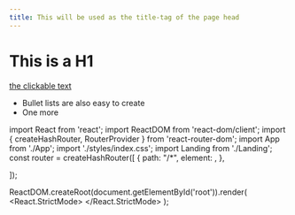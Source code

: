 ```yaml
---
title: This will be used as the title-tag of the page head
---
```


# This is a H1

[the clickable text](http://xlson.com/)

* Bullet lists are also easy to create
* One more


import React from 'react';
import ReactDOM from 'react-dom/client';
import {
  createHashRouter,
  RouterProvider
} from 'react-router-dom';
import App from './App';
import './styles/index.css';
import Landing from './Landing';
const router = createHashRouter([
  {
    path: "/*",
    element: <Landing />,
  },
 
]);

ReactDOM.createRoot(document.getElementById('root')).render(
  <React.StrictMode>
    <RouterProvider router={router} />
  </React.StrictMode>
);